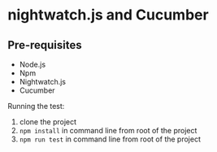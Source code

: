 # nightwatch.js and Cucumber

## Pre-requisites
* Node.js
* Npm
* Nightwatch.js
* Cucumber

Running the test:
1. clone the project
2. ```npm install``` in command line from root of the project
3. ```npm run test``` in command line from root of the project
